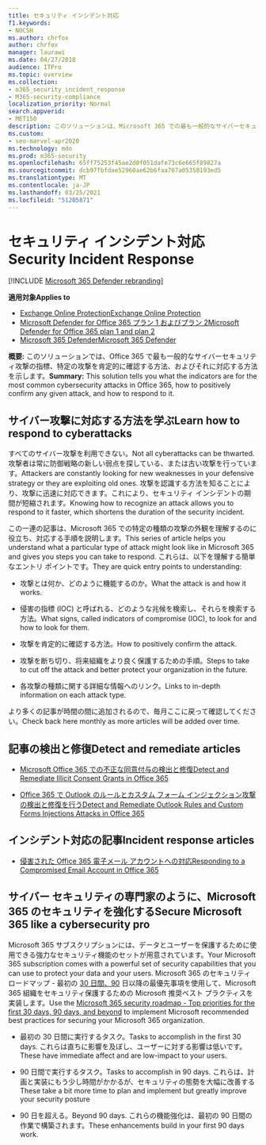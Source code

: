 ```yaml
---
title: セキュリティ インシデント対応
f1.keywords:
- NOCSH
ms.author: chrfox
author: chrfox
manager: laurawi
ms.date: 04/27/2018
audience: ITPro
ms.topic: overview
ms.collection:
- o365_security_incident_response
- M365-security-compliance
localization_priority: Normal
search.appverid:
- MET150
description: このソリューションは、Microsoft 365 での最も一般的なサイバーセキュリティ攻撃の外観と、それに対する対応方法を示します。
ms.custom:
- seo-marvel-apr2020
ms.technology: mdo
ms.prod: m365-security
ms.openlocfilehash: 65ff75253f45ae2d0f051dafe73c6e665f89827a
ms.sourcegitcommit: dcb97fbfdae52960ae62b6faa707a05358193ed5
ms.translationtype: MT
ms.contentlocale: ja-JP
ms.lasthandoff: 03/25/2021
ms.locfileid: "51205871"
---
```

# <a name="security-incident-response"></a><span data-ttu-id="46598-103">セキュリティ インシデント対応</span><span class="sxs-lookup"><span data-stu-id="46598-103">Security Incident Response</span></span>

[!INCLUDE [Microsoft 365 Defender rebranding](../includes/microsoft-defender-for-office.md)]

<span data-ttu-id="46598-104">**適用対象**</span><span class="sxs-lookup"><span data-stu-id="46598-104">**Applies to**</span></span>
- [<span data-ttu-id="46598-105">Exchange Online Protection</span><span class="sxs-lookup"><span data-stu-id="46598-105">Exchange Online Protection</span></span>](exchange-online-protection-overview.md)
- [<span data-ttu-id="46598-106">Microsoft Defender for Office 365 プラン 1 およびプラン 2</span><span class="sxs-lookup"><span data-stu-id="46598-106">Microsoft Defender for Office 365 plan 1 and plan 2</span></span>](defender-for-office-365.md)
- [<span data-ttu-id="46598-107">Microsoft 365 Defender</span><span class="sxs-lookup"><span data-stu-id="46598-107">Microsoft 365 Defender</span></span>](../defender/microsoft-365-defender.md)

 <span data-ttu-id="46598-108">**概要:** このソリューションでは、Office 365 で最も一般的なサイバーセキュリティ攻撃の指標、特定の攻撃を肯定的に確認する方法、およびそれに対応する方法を示します。</span><span class="sxs-lookup"><span data-stu-id="46598-108">**Summary:** This solution tells you what the indicators are for the most common cybersecurity attacks in Office 365, how to positively confirm any given attack, and how to respond to it.</span></span>

## <a name="learn-how-to-respond-to-cyberattacks"></a><span data-ttu-id="46598-109">サイバー攻撃に対応する方法を学ぶ</span><span class="sxs-lookup"><span data-stu-id="46598-109">Learn how to respond to cyberattacks</span></span>

<span data-ttu-id="46598-110">すべてのサイバー攻撃を利用できない。</span><span class="sxs-lookup"><span data-stu-id="46598-110">Not all cyberattacks can be thwarted.</span></span> <span data-ttu-id="46598-111">攻撃者は常に防御戦略の新しい弱点を探している、または古い攻撃を行っています。</span><span class="sxs-lookup"><span data-stu-id="46598-111">Attackers are constantly looking for new weaknesses in your defensive strategy or they are exploiting old ones.</span></span> <span data-ttu-id="46598-112">攻撃を認識する方法を知ることにより、攻撃に迅速に対応できます。これにより、セキュリティ インシデントの期間が短縮されます。</span><span class="sxs-lookup"><span data-stu-id="46598-112">Knowing how to recognize an attack allows you to respond to it faster, which shortens the duration of the security incident.</span></span>

<span data-ttu-id="46598-113">この一連の記事は、Microsoft 365 での特定の種類の攻撃の外観を理解するのに役立ち、対応する手順を説明します。</span><span class="sxs-lookup"><span data-stu-id="46598-113">This series of article helps you understand what a particular type of attack might look like in Microsoft 365 and gives you steps you can take to respond.</span></span> <span data-ttu-id="46598-114">これらは、以下を理解する簡単なエントリ ポイントです。</span><span class="sxs-lookup"><span data-stu-id="46598-114">They are quick entry points to understanding:</span></span>

- <span data-ttu-id="46598-115">攻撃とは何か、どのように機能するのか。</span><span class="sxs-lookup"><span data-stu-id="46598-115">What the attack is and how it works.</span></span>

- <span data-ttu-id="46598-116">侵害の指標 (IOC) と呼ばれる、どのような兆候を検索し、それらを検索する方法。</span><span class="sxs-lookup"><span data-stu-id="46598-116">What signs, called indicators of compromise (IOC), to look for and how to look for them.</span></span>

- <span data-ttu-id="46598-117">攻撃を肯定的に確認する方法。</span><span class="sxs-lookup"><span data-stu-id="46598-117">How to positively confirm the attack.</span></span>

- <span data-ttu-id="46598-118">攻撃を断ち切り、将来組織をより良く保護するための手順。</span><span class="sxs-lookup"><span data-stu-id="46598-118">Steps to take to cut off the attack and better protect your organization in the future.</span></span>

- <span data-ttu-id="46598-119">各攻撃の種類に関する詳細な情報へのリンク。</span><span class="sxs-lookup"><span data-stu-id="46598-119">Links to in-depth information on each attack type.</span></span>

<span data-ttu-id="46598-120">より多くの記事が時間の間に追加されるので、毎月ここに戻って確認してください。</span><span class="sxs-lookup"><span data-stu-id="46598-120">Check back here monthly as more articles will be added over time.</span></span>

## <a name="detect-and-remediate-articles"></a><span data-ttu-id="46598-121">記事の検出と修復</span><span class="sxs-lookup"><span data-stu-id="46598-121">Detect and remediate articles</span></span>

- [<span data-ttu-id="46598-122">Microsoft Office 365 での不正な同意付与の検出と修復</span><span class="sxs-lookup"><span data-stu-id="46598-122">Detect and Remediate Illicit Consent Grants in Office 365</span></span>](detect-and-remediate-illicit-consent-grants.md)

- [<span data-ttu-id="46598-123">Office 365 で Outlook のルールとカスタム フォーム インジェクション攻撃の検出と修復を行う</span><span class="sxs-lookup"><span data-stu-id="46598-123">Detect and Remediate Outlook Rules and Custom Forms Injections Attacks in Office 365</span></span>](detect-and-remediate-outlook-rules-forms-attack.md)

## <a name="incident-response-articles"></a><span data-ttu-id="46598-124">インシデント対応の記事</span><span class="sxs-lookup"><span data-stu-id="46598-124">Incident response articles</span></span>

- [<span data-ttu-id="46598-125">侵害された Office 365 電子メール アカウントへの対応</span><span class="sxs-lookup"><span data-stu-id="46598-125">Responding to a Compromised Email Account in Office 365</span></span>](responding-to-a-compromised-email-account.md)

## <a name="secure-microsoft-365-like-a-cybersecurity-pro"></a><span data-ttu-id="46598-126">サイバー セキュリティの専門家のように、Microsoft 365 のセキュリティを強化する</span><span class="sxs-lookup"><span data-stu-id="46598-126">Secure Microsoft 365 like a cybersecurity pro</span></span>

<span data-ttu-id="46598-127">Microsoft 365 サブスクリプションには、データとユーザーを保護するために使用できる強力なセキュリティ機能のセットが用意されています。</span><span class="sxs-lookup"><span data-stu-id="46598-127">Your Microsoft 365 subscription comes with a powerful set of security capabilities that you can use to protect your data and your users.</span></span>  <span data-ttu-id="46598-128">Microsoft 365 のセキュリティ ロードマップ - 最初の [30 日間、90](security-roadmap.md) 日以降の最優先事項を使用して、Microsoft 365 組織をセキュリティ保護するための Microsoft 推奨ベスト プラクティスを実装します。</span><span class="sxs-lookup"><span data-stu-id="46598-128">Use the [Microsoft 365 security roadmap - Top priorities for the first 30 days, 90 days, and beyond](security-roadmap.md) to implement Microsoft recommended best practices for securing your Microsoft 365 organization.</span></span>

- <span data-ttu-id="46598-129">最初の 30 日間に実行するタスク。</span><span class="sxs-lookup"><span data-stu-id="46598-129">Tasks to accomplish in the first 30 days.</span></span>  <span data-ttu-id="46598-130">これらは直ちに影響を及ぼし、ユーザーに対する影響は低いです。</span><span class="sxs-lookup"><span data-stu-id="46598-130">These have immediate affect and are low-impact to your users.</span></span>

- <span data-ttu-id="46598-131">90 日間で実行するタスク。</span><span class="sxs-lookup"><span data-stu-id="46598-131">Tasks to accomplish in 90 days.</span></span> <span data-ttu-id="46598-132">これらは、計画と実装にもう少し時間がかかるが、セキュリティの態勢を大幅に改善する</span><span class="sxs-lookup"><span data-stu-id="46598-132">These take a bit more time to plan and implement but greatly improve your security posture</span></span>

- <span data-ttu-id="46598-133">90 日を超える。</span><span class="sxs-lookup"><span data-stu-id="46598-133">Beyond 90 days.</span></span> <span data-ttu-id="46598-134">これらの機能強化は、最初の 90 日間の作業で構築されます。</span><span class="sxs-lookup"><span data-stu-id="46598-134">These enhancements build in your first 90 days work.</span></span>

